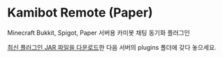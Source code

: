 # Kamibot Remote (Paper)

Minecraft Bukkit, Spigot, Paper 서버용 카미봇 채팅 동기화 플러그인

[최신 플러그인 JAR 파일을 다운로드](https://github.com/Kamilake/Kamibot-Remote-Paper/releases)한 다음 서버의 plugins 폴더에 갖다 놓으세요.
